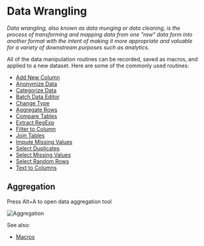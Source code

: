 <!-- TITLE: Data Wrangling -->
<!-- SUBTITLE: -->

# Data Wrangling

_Data wrangling, also known as data munging or data cleaning, is the process of transforming 
and mapping data from one "raw" data form into another format with the intent of making 
it more appropriate and valuable for a variety of downstream purposes such as analytics._

All of the data manipulation routines can be recorded, saved as macros, and applied to 
a new dataset. Here are some of the commonly used routines:

* [Add New Column](../dialogs/add-new-column.md)
* [Anonymize Data](../dialogs/anonymize-data.md)
* [Categorize Data](../dialogs/categorize-data.md)
* [Batch Data Editor](../features/batch-edit.md)
* [Change Type](../dialogs/change-type.md)
* [Aggregate Rows](../dialogs/aggregate-rows.md)
* [Compare Tables](../dialogs/compare-tables.md)
* [Extract RegExp](../dialogs/extract-regexp.md)
* [Filter to Column](../dialogs/filter-to-column.md)
* [Join Tables](../dialogs/join-tables.md)
* [Impute Missing Values](../dialogs/missing-values-imputation.md)
* [Select Duplicates](../dialogs/select-duplicates.md)
* [Select Missing Values](../dialogs/select-missing-values.md)
* [Select Random Rows](../dialogs/select-random-rows.md)
* [Text to Columns](../dialogs/text-to-columns.md)

## Aggregation

Press Alt+A to open data aggregation tool

![Aggregation](../uploads/gifs/aggregate.gif "Aggregation")


See also:
  * [Macros](console.md) 
 